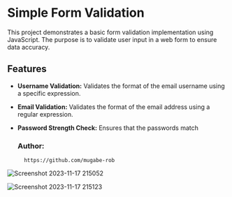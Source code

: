 # Simple Form Validation

This project demonstrates a basic form validation implementation using JavaScript. The purpose is to validate user input in a web form to ensure data accuracy.

## Features

- **Username Validation:** Validates the format of the email username using a specific expression.
-  **Email Validation:** Validates the format of the email address using a regular expression.
- **Password Strength Check:** Ensures that the passwords match

  ### Author: 
        https://github.com/mugabe-rob

![Screenshot 2023-11-17 215052](https://github.com/mugabe-rob/form-validation/assets/139157186/6707a9aa-f35e-44c3-baca-51186f1888d1)

![Screenshot 2023-11-17 215123](https://github.com/mugabe-rob/form-validation/assets/139157186/3bfee8d9-7f4b-498d-8325-4e24dcf24d9e)
  


